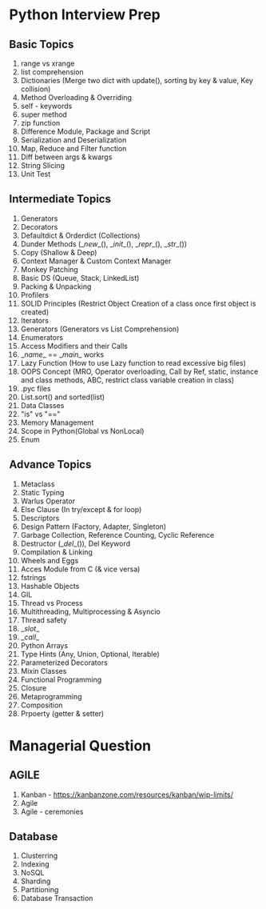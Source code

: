 # Python Interview Prep
## Basic Topics
1. range vs xrange
2. list comprehension
3. Dictionaries (Merge two dict with update(), sorting by key & value, Key collision)
4. Method Overloading & Overriding
5. self - keywords 
6. super method
7. zip function
8. Difference Module, Package and Script
9. Serialization and Deserialization
10. Map, Reduce and Filter function
11. Diff between args & kwargs
12. String Slicing
13. Unit Test 


## Intermediate Topics
1. Generators
2. Decorators
3. Defaultdict & Orderdict (Collections)
4. Dunder Methods (\__new__(), \__init__(), \__repr__(), \__str__())
5. Copy (Shallow & Deep)
6. Context Manager & Custom Context Manager
7. Monkey Patching
8. Basic DS (Queue, Stack, LinkedList)
9. Packing & Unpacking
10. Profilers
11. SOLID Principles (Restrict Object Creation of a class once first object is created)
12. Iterators
13. Generators (Generators vs List Comprehension)
14. Enumerators
15. Access Modifiers and their Calls
16. \__name__ == \__main__ works 
17. Lazy Function (How to use Lazy function to read excessive big files)
18. OOPS Concept (MRO, Operator overloading, Call by Ref, static, instance and class methods, ABC, restrict class variable creation in class)
19. .pyc files
20. List.sort() and sorted(list)
21. Data Classes
22. "is" vs "=="
23. Memory Management
24. Scope in Python(Global vs NonLocal)
25. Enum


## Advance Topics
1. Metaclass
2. Static Typing
3. Warlus Operator
4. Else Clause (In try/except & for loop)
5. Descriptors
6. Design Pattern (Factory, Adapter, Singleton)
7. Garbage Collection, Reference Counting, Cyclic Reference
8. Destructor (\__del__()), Del Keyword
9. Compilation & Linking
10. Wheels and Eggs
11. Acces Module from C (& vice versa)
12. fstrings
13. Hashable Objects
14. GIL
15. Thread vs Process
16. Multithreading, Multiprocessing & Asyncio
17. Thread safety
18. \__slot__
19. \__call__
20. Python Arrays
21. Type Hints (Any, Union, Optional, Iterable)
22. Parameterized Decorators
23. Mixin Classes
24. Functional Programming
25. Closure
26. Metaprogramming
27. Composition
28. Prpoerty (getter & setter)


# Managerial Question

## AGILE
1. Kanban - https://kanbanzone.com/resources/kanban/wip-limits/
2. Agile 
3. Agile - ceremonies

## Database
1. Clusterring
2. Indexing
3. NoSQL
4. Sharding
5. Partitioning
6. Database Transaction